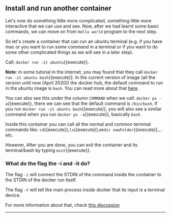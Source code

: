 ## Install and run another container

Let's now do something little more complicated, something little more interactive that we can use and see. Now, after we had learnt some basic commands, we can move on from `Hello world` program to the next step.

So let's create a container that can run an ubuntu terminal (e.g. if you have mac or you want to run some command in a terminal or if you want to do some other complicated things as we will see in a later step).

Call:
`docker run -it ubuntu`{{execute}}.

**Note**: in some tutorial in the internet, you may found that they call `docker run -it ubuntu bash`{{execute}}. In the current version of image (all the version until now [April 2020]) the docker hub, the default command to run in the ubuntu image is `bash`. You can read more about that [here](https://askubuntu.com/questions/938869/docker-run-ubuntu-bin-bash-vs-docker-run-ubuntu).

You can also see this under the column `COMMAND` when we call: `docker ps -a`{{execute}}, there we can see that the default command is `/bin/bash`. If you run `docker run -it ubuntu bash`{{execute}}, you will also see a similar command when you run
`docker ps -a`{{execute}}, basically `bash`.
<!--
TODO is this link necessary?
TODO is this explanation after the link also necessary.
-->

Inside this container you can call all the normal and common terminal commands like: `cd`{{execute}},`ls`{{execute}},`mkdir newFolder`{{execute}},... etc.

However, After you are done, you can exit the container and its terminal/bash by typing `exit`{{execute}}.


### What do the flag the -i and -it do?

The flag `-i` will connect the STDIN of the command inside the container to the STDIN of the docker run itself.

The flag `-t` will tell the main process inside docker that its input is a terminal device.

For more information about that, check [this discussion](https://stackoverflow.com/questions/30137135/confused-about-docker-t-option-to-allocate-a-pseudo-tty)

<!--
TODO Do I need too explain this more?
-->













----------------------------
